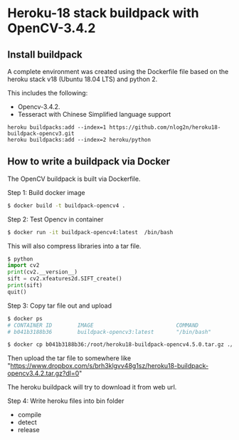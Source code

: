 # Heroku-18 stack buildpack with OpenCV-3.4.2

## Install buildpack

A complete environment was created using the Dockerfile file based on the heroku stack v18 (Ubuntu 18.04 LTS) and python 2.

This includes the following:
- Opencv-3.4.2.
- Tesseract with Chinese Simplified language support


```
heroku buildpacks:add --index=1 https://github.com/nlog2n/heroku18-buildpack-opencv3.git
heroku buildpacks:add --index=2 heroku/python
```

## How to write a buildpack via Docker

The OpenCV buildpack is built via Dockerfile.

Step 1: Build docker image
```sh
$ docker build -t buildpack-opencv4 .
```

Step 2: Test Opencv in container
```sh
$ docker run -it buildpack-opencv4:latest  /bin/bash
```
This will also compress libraries into a tar file.

```py
$ python
import cv2
print(cv2.__version__)
sift = cv2.xfeatures2d.SIFT_create()
print(sift)
quit()
```

Step 3: Copy tar file out and upload
```sh
$ docker ps
# CONTAINER ID        IMAGE                          COMMAND                  CREATED
# b041b3188b36        buildpack-opencv3:latest       "/bin/bash"              10 seconds ago

$ docker cp b041b3188b36:/root/heroku18-buildpack-opencv4.5.0.tar.gz ./
```

Then upload the tar file to somewhere like
"https://www.dropbox.com/s/brh3klgvv48g1sz/heroku18-buildpack-opencv3.4.2.tar.gz?dl=0"

The heroku buildpack will try to download it from web url.


Step 4: Write heroku files into bin folder
 - compile
 - detect
 - release